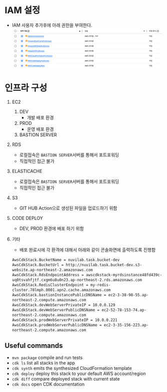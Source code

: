 
# IAM 설정
- IAM 사용자 추가후에 아래 권한을 부여한다.
![img.png](img.png)

# 인프라 구성
1. EC2
   1. DEV 
      - 개발 배포 환경 
   2. PROD
      - 운영 배포 환경
   3. BASTION SERVER
      
2. RDS
    - 로컬접속은 `BASTION SERVER`서버를 통해서 포트포워딩
    - 직접적인 접근 불가 
3. ELASTICACHE
    - 로컬접속은 `BASTION SERVER`서버를 통해서 포트포워딩
    - 직접적인 접근 불가
4. S3
   - GIT HUB Action으로 생성된 파일을 업로드하기 위함
5. CODE DEPLOY
   - DEV, PROD 환경에 배포 하기 위함
6. 기타
   - 배포 완료시에 각 환격에 대해서 아래와 같이 콘솔화면에 출력하도록 진행함
   ```shell
   AwsCdkStack.BucketName = nuvilab.task.bucket-dev
   AwsCdkStack.BucketUrl = http://nuvilab.task.bucket-dev.s3-website.ap-northeast-2.amazonaws.com
   AwsCdkStack.RdsEndpointAddress = awscdkstack-myrdsinstance48fd439c-uq0tsvahfjtf.cxgm6u8u0n23.ap-northeast-2.rds.amazonaws.com
   AwsCdkStack.RedisClusterEndpoint = my-redis-cluster.78lmph.0001.apn2.cache.amazonaws.com
   AwsCdkStack.bastionInstancePublicDNSName = ec2-3-38-98-55.ap-northeast-2.compute.amazonaws.com
   AwsCdkStack.devWebServerPrivateIP = 10.0.0.129
   AwsCdkStack.devWebServerPublicDNSName = ec2-52-78-153-74.ap-northeast-2.compute.amazonaws.com
   AwsCdkStack.prodWebServerPrivateIP = 10.0.0.221
   AwsCdkStack.prodWebServerPublicDNSName = ec2-3-35-156-223.ap-northeast-2.compute.amazonaws.com
   
   ```



## Useful commands

 * `mvn package`     compile and run tests
 * `cdk ls`          list all stacks in the app
 * `cdk synth`       emits the synthesized CloudFormation template
 * `cdk deploy`      deploy this stack to your default AWS account/region
 * `cdk diff`        compare deployed stack with current state
 * `cdk docs`        open CDK documentation

